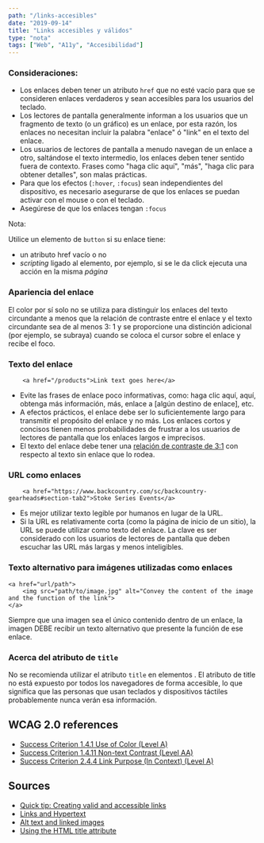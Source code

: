 ```yaml
---
path: "/links-accesibles"
date: "2019-09-14"
title: "Links accesibles y válidos"
type: "nota"
tags: ["Web", "A11y", "Accesibilidad"]
---
```


### Consideraciones:

- Los enlaces deben tener un atributo `href` que no esté vacío para que se consideren enlaces verdaderos y sean accesibles para los usuarios del teclado.
- Los lectores de pantalla generalmente informan a los usuarios que un fragmento de texto (o un gráfico) es un enlace, por esta razón, los enlaces no necesitan incluir la palabra "enlace" ó "link" en el texto del enlace.
- Los usuarios de lectores de pantalla a menudo navegan de un enlace a otro, saltándose el texto intermedio, los enlaces deben tener sentido fuera de contexto. Frases como "haga clic aquí", "más", "haga clic para obtener detalles", son malas prácticas.
- Para que los efectos (`:hover`, `:focus`) sean independientes del dispositivo, es necesario asegurarse de que los enlaces se puedan activar con el mouse o con el teclado.
- Asegúrese de que los enlaces tengan `:focus`

Nota:

Utilice un elemento de `button` si su enlace tiene:

- un atributo href vacío o no
- _scripting_ ligado al elemento, por ejemplo, si se le da click ejecuta una acción en la misma _página_

### Apariencia del enlace

El color por sí solo no se utiliza para distinguir los enlaces del texto circundante a menos que la relación de contraste entre el enlace y el texto circundante sea de al menos 3: 1 y se proporcione una distinción adicional (por ejemplo, se subraya) cuando se coloca el cursor sobre el enlace y recibe el foco.

### Texto del enlace

```
    <a href="/products">Link text goes here</a>
```

- Evite las frases de enlace poco informativas, como: haga clic aquí, aquí, obtenga más información, más, enlace a [algún destino de enlace], etc.
- A efectos prácticos, el enlace debe ser lo suficientemente largo para transmitir el propósito del enlace y no más. Los enlaces cortos y concisos tienen menos probabilidades de frustrar a los usuarios de lectores de pantalla que los enlaces largos e imprecisos.
- El texto del enlace debe tener una [relación de contraste de 3:1](https://www.w3.org/WAI/WCAG21/Techniques/general/G183.html) con respecto al texto sin enlace que lo rodea.

### URL como enlaces

```
    <a href="https://www.backcountry.com/sc/backcountry-gearheads#section-tab2">Stoke Series Events</a>
```

- Es mejor utilizar texto legible por humanos en lugar de la URL.
- Si la URL es relativamente corta (como la página de inicio de un sitio), la URL se puede utilizar como texto del enlace. La clave es ser considerado con los usuarios de lectores de pantalla que deben escuchar las URL más largas y menos inteligibles.

### Texto alternativo para imágenes utilizadas como enlaces

```
<a href="url/path">
    <img src="path/to/image.jpg" alt="Convey the content of the image and the function of the link">
</a>
```

Siempre que una imagen sea el único contenido dentro de un enlace, la imagen DEBE recibir un texto alternativo que presente la función de ese enlace.

### Acerca del atributo de `title`

No se recomienda utilizar el atributo `title` en elementos <a>. El atributo de title no está expuesto por todos los navegadores de forma accesible, lo que significa que las personas que usan teclados y dispositivos táctiles probablemente nunca verán esa información.

## WCAG 2.0 references

- [Success Criterion 1.4.1 Use of Color (Level A)](https://www.w3.org/WAI/WCAG21/Understanding/use-of-color)
- [Success Criterion 1.4.11 Non-text Contrast (Level AA)](https://www.w3.org/TR/WCAG21/#non-text-contrast)
- [Success Criterion 2.4.4 Link Purpose (In Context) (Level A)](https://www.w3.org/TR/WCAG21/#link-purpose-in-context)

## Sources

- [Quick tip: Creating valid and accessible links](https://a11yproject.com/posts/creating-valid-and-accessible-links/)
- [Links and Hypertext](https://webaim.org/techniques/hypertext/)
- [Alt text and linked images](https://webaim.org/blog/alt-text-and-linked-images/)
- [Using the HTML title attribute](https://developer.paciellogroup.com/blog/2010/11/using-the-html-title-attribute/)
